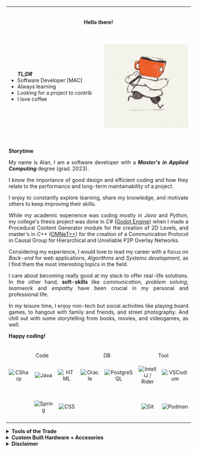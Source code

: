 <!--[![Header](https://raw.githubusercontent.com/alanxptm/alanxptm/main/img/header.png "Header")](url)-->

<table align="center" border="0">
  <tbody>
    <tr valign="middle">
      <td height="80" align="center" colspan=7><b>Hello there!</b></td>
    </tr>
    <tr valign=middle>
      <td colspan=4>
        <ul><b><i>TL;DR</i></b>
          <li>Software Developer [MAC]</li>
          <li>Always learning</li>
          <li>Looking for a project to contrib</li>
          <li>I love coffee</li>
        </ul>
      </td>
      <td colspan=3>
        <p align="center">
          <img src="https://raw.githubusercontent.com/alanxptm/alanxptm/main/img/coffee-run.gif" />
        </p>
      </td>
    </tr>
    <tr>
      <td align="justify" colspan=10>
        <p>
          &nbsp;<br/>
          <b>Storytime</b>
        </p>
        <p>
          My name is Alan, I am a software developer with a <b><i>Master's in Applied Computing</i></b>
          degree (grad. 2023).
        </p>
        <p>
          I know the importance of good design and efficient coding and how they relate 
          to the performance and long-term maintainability of a project.
        </p>
        <p>
          I enjoy to constantly explore learning, share my knowledge, and motivate others to keep 
          improving their skills.
        </p>
        <p>
          While my academic experience was coding mostly in <i>Java</i> and <i>Python</i>, 
          my college's thesis project was done in <i>C#</i> 
          (<a href="https://godotengine.org/" target="_blank">Godot Engine</a>) when I made a 
          Procedural Content Generator module for the creation of 2D Levels, and master's in 
          <i>C++</i> (<a href="https://omnetpp.org/" target="_blank">OMNeT++</a>) for the creation of 
          a Communication Protocol in Causal Group for Hierarchical and Unreliable P2P Overlay Networks.
        </p>
        <p>
          Considering my experience, I would love to lead my career with a focus on <i>Back-end</i> for 
          web applications, <i>Algorithms</i> and <i>Systems development</i>, as I find them the most 
          interesting topics in the field.
        </p>
        <p>
          I care about becoming really good at my stack to offer real-life solutions. 
          In the other hand, <b>soft-skills</b> like <i>communication</i>, <i>problem solving</i>, 
          <i>teamwork</i> and <i>empathy</i> have been crucial in my personal and professional life.
        </p>
        <p>
          In my leisure time, I enjoy non-tech but social activities like playing board games, 
          to hangout with family and friends, and street photography. And chill out with some 
          storytelling from books, movies, and videogames, as well.
        </p>
        <p>
          <b>Happy coding!</b><br/>
          &nbsp;
        </p>
      </td>
    </tr>
    <tr>
      <td align="center" colspan=3>Code</td>
      <td align="center"colspan=2>DB</td>
      <td align="center" colspan=2>Tool</td>
    </tr>
    <tr valign=middle>
      <td width="80" height="80" align="center"><img height=36 wdth=36 src="https://cdn.jsdelivr.net/gh/devicons/devicon/icons/csharp/csharp-original.svg" title="CSharp" /></td>
      <td width="80" height="80" align="center"><img height=36 wdth=36 src="https://cdn.jsdelivr.net/gh/devicons/devicon/icons/java/java-original.svg" title="Java" /></td>
      <td width="80" height="80" align="center"><img height=36 wdth=36 src="https://cdn.jsdelivr.net/gh/devicons/devicon/icons/html5/html5-original.svg" title="HTML" /></td>
      <td width="80" height="80" align="center"><img height=36 wdth=36 src="https://cdn.jsdelivr.net/gh/devicons/devicon/icons/oracle/oracle-original.svg" title="Oracle" /></td>
      <td width="80" height="80" align="center"><img height=36 wdth=36 src="https://cdn.jsdelivr.net/gh/devicons/devicon/icons/postgresql/postgresql-original.svg" title="PostgreSQL" /></td>
      <td width="80" height="80" align="center"><img height=36 wdth=36 src="https://cdn.jsdelivr.net/gh/devicons/devicon/icons/jetbrains/jetbrains-original.svg" title="IntelliJ / Rider" /></td>
      <td width="80" height="80" align="center"><img height=36 wdth=36 src="https://cdn.jsdelivr.net/gh/devicons/devicon/icons/vscode/vscode-original.svg" title="VSCodium" /></td>
    </tr>
    <tr valign=middle>
      <td width="80" height="80" align="center"></td>
      <td width="80" height="80" align="center"><img height=36 wdth=36 src="https://cdn.jsdelivr.net/gh/devicons/devicon/icons/spring/spring-original.svg" title="Spring" /></td>
      <td width="80" height="80" align="center"><img height=36 wdth=36 src="https://cdn.jsdelivr.net/gh/devicons/devicon/icons/css3/css3-original.svg" title="CSS" /></td>
      <td width="80" height="80" align="center" colspan=2></td>
      <td width="80" height="80" align="center"><img height=36 wdth=36 src="https://cdn.jsdelivr.net/gh/devicons/devicon/icons/git/git-original.svg" title="Git" /></td>
      <td width="80" height="80" align="center"><img height=36 wdth=36 src="https://cdn.jsdelivr.net/gh/devicons/devicon/icons/podman/podman-original.svg" title="Podman" /></td>
    </tr>
  </tbody>
</table>

<details>
  <summary><b>Tools of the Trade</b></summary><br/>
  <ul>
    <li><b>OS</b>: Arch Linux</i></li>
    <li><b>IDE</b>: IntelliJ IDEA / Rider</li>
    <li><b>Editor</b>: VSCodium</li>
    <li><b>Comms</b>: Discord</li>
  </ul>
</details>
<details>
  <summary><b>Custom Built Hardware + Accesories</b></summary><br/>
  <ul>
    <li><b>PC</b>: Ryzen7 / B650-PLUS / RTX4070 / 32GB RAM</li>
    <li><b>Keyboard</b>: GK87pro / Akko Lavender / Switch Films + Pads / Taro (cherry)</li>
    <li><b>Mouse</b>: CoolerMaster MM720</li>
    <li><b>Headset</b>: Philips Fidelio X2HR + Vmoda BoomPro Mic</li>
    <li><b>Controller</b>: 8BitDo Ultimate & Arcade Stick</li>
  </ul>
</details>
<details>
  <summary><b>Disclaimer</b></summary><br/>
  <ul>
    <li>
      Image created by <a href="https://mariannaraskin.com/" target="_blank">Marianna Raskin</a> and found on 
      <a href="https://giphy.com/mariannaraskin/" target="_blank">Giphy</a>. If you like it, check out her work!
    </li>
  </ul>
</details>
